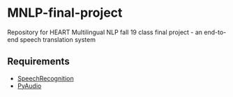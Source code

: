 # MNLP-final-project
Repository for HEART Multilingual NLP fall 19 class final project - an end-to-end speech translation system

## Requirements
* [SpeechRecognition](https://pypi.org/project/SpeechRecognition/)
* [PyAudio](https://pypi.org/project/PyAudio/)
